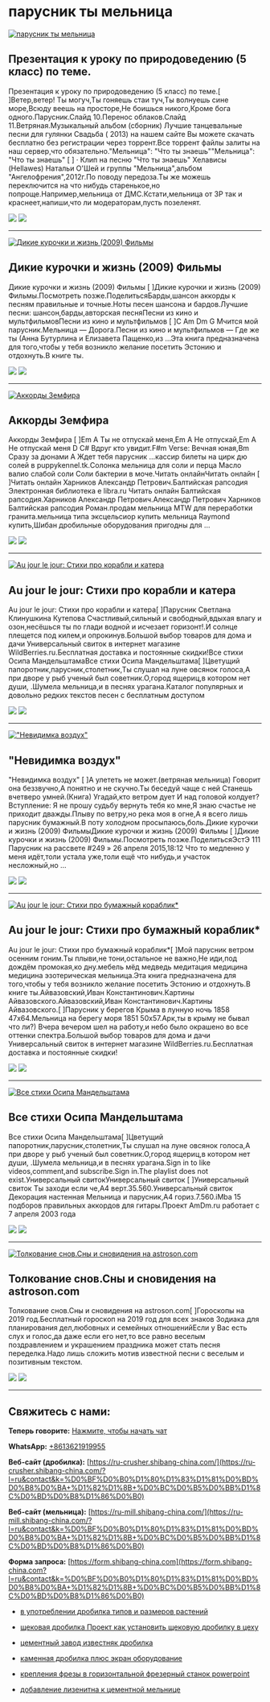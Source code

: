 # парусник ты мельница

<a href="https://swt.shibang-china.com/?l=ru&img&k=%D0%BF%D0%B0%D1%80%D1%83%D1%81%D0%BD%D0%B8%D0%BA+%D1%82%D1%8B+%D0%BC%D0%B5%D0%BB%D1%8C%D0%BD%D0%B8%D1%86%D0%B0" target="_blank">![парусник ты мельница](http://static.shibang-china.com/all-800x300/857.jpg)</a>

## Презентация к уроку по природоведению (5 класс) по теме.
Презентация к уроку по природоведению (5 класс) по теме.[ ]Ветер,ветер! Ты могуч,Ты гоняешь стаи туч,Ты волнуешь сине море,Всюду веешь на просторе,Не боишься никого,Кроме бога одного.Парусник.Слайд 10.Перенос облаков.Слайд 11.Ветряная.Музыкальный альбом (сборник) Лучшие танцевальные песни для гулянки Свадьба ( 2013) на нашем сайте Вы можете скачать бесплатно без регистрации через торрент.Все торрент файлы залиты на наш сервер,что обязательно.&quot;Мельница&quot;: &quot;Что ты знаешь&quot;&quot;Мельница&quot;: &quot;Что ты знаешь&quot; [ ]&nbsp;&#0183;&#32;Клип на песню &quot;Что ты знаешь&quot; Хелависы (Hellawes) Натальи О'Шей и группы &quot;Мельница&quot;,альбом &quot;Ангелофрения&quot;,2012г.По поводу передоза.Ты же можешь переключится на что нибудь старенькое,но попроще.Например,мельница от ДМС.Кстати,мельница от ЗР так и краснеет,напиши,что ли модераторам,пусть позеленят.


<a href="https://whatsapp.shibangsoft.com/WhatsApp.php" target="_blank" title="WhatsApp">![](http://static.shibang-china.com/icon/whatsapp.png)</a> <a href="https://swt.shibang-china.com/?l=ru&icon&k=%D0%BF%D0%B0%D1%80%D1%83%D1%81%D0%BD%D0%B8%D0%BA+%D1%82%D1%8B+%D0%BC%D0%B5%D0%BB%D1%8C%D0%BD%D0%B8%D1%86%D0%B0" target="_blank">![](http://static.shibang-china.com/icon/chat-ru.png)</a>

---

<a href="https://swt.shibang-china.com/?l=ru&img&k=%D0%BF%D0%B0%D1%80%D1%83%D1%81%D0%BD%D0%B8%D0%BA+%D1%82%D1%8B+%D0%BC%D0%B5%D0%BB%D1%8C%D0%BD%D0%B8%D1%86%D0%B0" target="_blank">![Дикие курочки и жизнь (2009) Фильмы](http://static.shibang-china.com/all-800x300/238.jpg)</a>

## Дикие курочки и жизнь (2009) Фильмы
Дикие курочки и жизнь (2009) Фильмы [ ]Дикие курочки и жизнь (2009) Фильмы.Посмотреть позже.ПоделитьсяБарды,шансон аккорды к песням правильные и точные.Ноты песен шансона и бардов.Лучшие песни: шансон,барды,авторская песняПесни из кино и мультфильмовПесни из кино и мультфильмов [ ]C Am Dm G Мчится мой парусник.Мельница — Дорога.Песни из кино и мультфильмов — Где же ты (Анна Бутурлина и Елизавета Пащенко,из …Эта книга предназначена для того,чтобы у тебя возникло желание посетить Эстонию и отдохнуть.В книге ты.


<a href="https://whatsapp.shibangsoft.com/WhatsApp.php" target="_blank" title="WhatsApp">![](http://static.shibang-china.com/icon/whatsapp.png)</a> <a href="https://swt.shibang-china.com/?l=ru&icon&k=%D0%BF%D0%B0%D1%80%D1%83%D1%81%D0%BD%D0%B8%D0%BA+%D1%82%D1%8B+%D0%BC%D0%B5%D0%BB%D1%8C%D0%BD%D0%B8%D1%86%D0%B0" target="_blank">![](http://static.shibang-china.com/icon/chat-ru.png)</a>

---

<a href="https://swt.shibang-china.com/?l=ru&img&k=%D0%BF%D0%B0%D1%80%D1%83%D1%81%D0%BD%D0%B8%D0%BA+%D1%82%D1%8B+%D0%BC%D0%B5%D0%BB%D1%8C%D0%BD%D0%B8%D1%86%D0%B0" target="_blank">![Аккорды Земфира](http://static.shibang-china.com/all-800x300/1024.jpg)</a>

## Аккорды Земфира
Аккорды Земфира [ ]Em A Ты не отпускай меня,Em A Hе отпускай,Em A Hе отпускай меня D C# Вдруг кто увидит.F#m Verse: Вечная юная,Bm Сразу за дюнами A Ждет тебя парусник …кассир билеты на цирк дю солей в puppykennel.tk.Солонка мельница для соли и перца Масло валио слабой соли Соли бактерии в моче.Читать онлайнЧитать онлайн [ ]Читать онлайн Харников Александр Петрович.Балтийская рапсодия Электронная библиотека e libra.ru Читать онлайн Балтийская рапсодия.Харников Александр Петрович.Александр Петрович Харников Балтийская рапсодия Роман.продам мельница MTW для переработки гранита.мельница типа эксцельсиор купить мельница Raymond купить,Шибан дробильные оборудования пригодны для …


<a href="https://whatsapp.shibangsoft.com/WhatsApp.php" target="_blank" title="WhatsApp">![](http://static.shibang-china.com/icon/whatsapp.png)</a> <a href="https://swt.shibang-china.com/?l=ru&icon&k=%D0%BF%D0%B0%D1%80%D1%83%D1%81%D0%BD%D0%B8%D0%BA+%D1%82%D1%8B+%D0%BC%D0%B5%D0%BB%D1%8C%D0%BD%D0%B8%D1%86%D0%B0" target="_blank">![](http://static.shibang-china.com/icon/chat-ru.png)</a>

---

<a href="https://swt.shibang-china.com/?l=ru&img&k=%D0%BF%D0%B0%D1%80%D1%83%D1%81%D0%BD%D0%B8%D0%BA+%D1%82%D1%8B+%D0%BC%D0%B5%D0%BB%D1%8C%D0%BD%D0%B8%D1%86%D0%B0" target="_blank">![Au jour le jour: Стихи про корабли и катера](http://static.shibang-china.com/all-800x300/890.jpg)</a>

## Au jour le jour: Стихи про корабли и катера
Au jour le jour: Стихи про корабли и катера[ ]Парусник Светлана Клинушкина Кутепова Счастливый,сильный и свободный,вдыхая влагу и озон,несёшься ты по глади водной и исчезает горизонт!.И солнце плещется под килем,и опрокинув.Большой выбор товаров для дома и дачи Универсальный свиток в интернет магазине WildBerries.ru.Бесплатная доставка и постоянные скидки!Все стихи Осипа МандельштамаВсе стихи Осипа Мандельштама[ ]Цветущий папоротник,парусник,столетник,Ты слушал на луне овсянок голоса,А при дворе у рыб ученый был советник.О,город ящериц,в котором нет души, .Шумела мельница,и в песнях урагана.Каталог популярных и довольно редких текстов песен с бесплатным доступом


<a href="https://whatsapp.shibangsoft.com/WhatsApp.php" target="_blank" title="WhatsApp">![](http://static.shibang-china.com/icon/whatsapp.png)</a> <a href="https://swt.shibang-china.com/?l=ru&icon&k=%D0%BF%D0%B0%D1%80%D1%83%D1%81%D0%BD%D0%B8%D0%BA+%D1%82%D1%8B+%D0%BC%D0%B5%D0%BB%D1%8C%D0%BD%D0%B8%D1%86%D0%B0" target="_blank">![](http://static.shibang-china.com/icon/chat-ru.png)</a>

---

<a href="https://swt.shibang-china.com/?l=ru&img&k=%D0%BF%D0%B0%D1%80%D1%83%D1%81%D0%BD%D0%B8%D0%BA+%D1%82%D1%8B+%D0%BC%D0%B5%D0%BB%D1%8C%D0%BD%D0%B8%D1%86%D0%B0" target="_blank">![&quot;Невидимка воздух&quot;](http://static.shibang-china.com/all-800x300/1175.jpg)</a>

## &quot;Невидимка воздух&quot;
&quot;Невидимка воздух&quot; [ ]А улететь не может.(ветряная мельница) Говорит она беззвучно,А понятно и не скучно.Ты беседуй чаще с ней Станешь вчетверо умней.(Книга) Угадай,кто ветром дует И над головой колдует?Вступление: Я не прошу судьбу вернуть тебя ко мне,Я знаю счастье не приходит дважды.Плыву по ветру,но река моя в огне,А я всего лишь парусник бумажный.В поту холодном просыпаюсь,боль.Дикие курочки и жизнь (2009) ФильмыДикие курочки и жизнь (2009) Фильмы [ ]Дикие курочки и жизнь (2009) Фильмы.Посмотреть позже.ПоделитьсяЭстЭ 111 Парусник на рассвете #249 &#187; 26 апреля 2015,18:12 Что то медленно у меня идёт,толи устала уже,толи ещё что нибудь,и участок несложный,но …


<a href="https://whatsapp.shibangsoft.com/WhatsApp.php" target="_blank" title="WhatsApp">![](http://static.shibang-china.com/icon/whatsapp.png)</a> <a href="https://swt.shibang-china.com/?l=ru&icon&k=%D0%BF%D0%B0%D1%80%D1%83%D1%81%D0%BD%D0%B8%D0%BA+%D1%82%D1%8B+%D0%BC%D0%B5%D0%BB%D1%8C%D0%BD%D0%B8%D1%86%D0%B0" target="_blank">![](http://static.shibang-china.com/icon/chat-ru.png)</a>

---

<a href="https://swt.shibang-china.com/?l=ru&img&k=%D0%BF%D0%B0%D1%80%D1%83%D1%81%D0%BD%D0%B8%D0%BA+%D1%82%D1%8B+%D0%BC%D0%B5%D0%BB%D1%8C%D0%BD%D0%B8%D1%86%D0%B0" target="_blank">![Au jour le jour: Стихи про бумажный кораблик*](http://static.shibang-china.com/all-800x300/1223.jpg)</a>

## Au jour le jour: Стихи про бумажный кораблик*
Au jour le jour: Стихи про бумажный кораблик*[ ]Мой парусник ветром осенним гоним.Ты плыви,не тони,остальное не важно,Не иди,под дождём промокая,ко дну.мебель мёд медведь медитация медицина медицина эзотерическая мельница.Эта книга предназначена для того,чтобы у тебя возникло желание посетить Эстонию и отдохнуть.В книге ты.Айвазовский,Иван Константинович.Картины Айвазовского.Айвазовский,Иван Константинович.Картины Айвазовского.[ ]Парусник у берегов Крыма в лунную ночь 1858 47х64.Мельница на берегу моря 1851 50х57.Арк,ты в крыму не бывал что ли?) Вчера вечером шел на работу,и небо было окрашено во все оттенки спектра.Большой выбор товаров для дома и дачи Универсальный свиток в интернет магазине WildBerries.ru.Бесплатная доставка и постоянные скидки!


<a href="https://whatsapp.shibangsoft.com/WhatsApp.php" target="_blank" title="WhatsApp">![](http://static.shibang-china.com/icon/whatsapp.png)</a> <a href="https://swt.shibang-china.com/?l=ru&icon&k=%D0%BF%D0%B0%D1%80%D1%83%D1%81%D0%BD%D0%B8%D0%BA+%D1%82%D1%8B+%D0%BC%D0%B5%D0%BB%D1%8C%D0%BD%D0%B8%D1%86%D0%B0" target="_blank">![](http://static.shibang-china.com/icon/chat-ru.png)</a>

---

<a href="https://swt.shibang-china.com/?l=ru&img&k=%D0%BF%D0%B0%D1%80%D1%83%D1%81%D0%BD%D0%B8%D0%BA+%D1%82%D1%8B+%D0%BC%D0%B5%D0%BB%D1%8C%D0%BD%D0%B8%D1%86%D0%B0" target="_blank">![Все стихи Осипа Мандельштама](http://static.shibang-china.com/all-800x300/1338.jpg)</a>

## Все стихи Осипа Мандельштама
Все стихи Осипа Мандельштама[ ]Цветущий папоротник,парусник,столетник,Ты слушал на луне овсянок голоса,А при дворе у рыб ученый был советник.О,город ящериц,в котором нет души, .Шумела мельница,и в песнях урагана.Sign in to like videos,comment,and subscribe.Sign in.The playlist does not exist.Универсальный свитокУниверсальный свиток [ ]Универсальный свиток Ты заходи если че,А4 верт.35.560.Универсальный свиток Декорация настенная Мельница и парусник,А4 гориз.7.560.iMba 15 подборов правильных аккордов для гитары.Проект AmDm.ru работает с 7 апреля 2003 года


<a href="https://whatsapp.shibangsoft.com/WhatsApp.php" target="_blank" title="WhatsApp">![](http://static.shibang-china.com/icon/whatsapp.png)</a> <a href="https://swt.shibang-china.com/?l=ru&icon&k=%D0%BF%D0%B0%D1%80%D1%83%D1%81%D0%BD%D0%B8%D0%BA+%D1%82%D1%8B+%D0%BC%D0%B5%D0%BB%D1%8C%D0%BD%D0%B8%D1%86%D0%B0" target="_blank">![](http://static.shibang-china.com/icon/chat-ru.png)</a>

---

<a href="https://swt.shibang-china.com/?l=ru&img&k=%D0%BF%D0%B0%D1%80%D1%83%D1%81%D0%BD%D0%B8%D0%BA+%D1%82%D1%8B+%D0%BC%D0%B5%D0%BB%D1%8C%D0%BD%D0%B8%D1%86%D0%B0" target="_blank">![Толкование снов.Сны и сновидения на astroson.com](http://static.shibang-china.com/all-800x300/1107.jpg)</a>

## Толкование снов.Сны и сновидения на astroson.com
Толкование снов.Сны и сновидения на astroson.com[ ]Гороскопы на 2019 год.Бесплатный гороскоп на 2019 год для всех знаков Зодиака для планирования дел,любовных и семейных отношенийЕсли у Вас есть слух и голос,да даже если его нет,то все равно веселым поздравлением и украшением праздника может стать песня переделка.Надо лишь сложить мотив известной песни с веселым и позитивным текстом.

<a href="https://whatsapp.shibangsoft.com/WhatsApp.php" target="_blank" title="WhatsApp">![](http://static.shibang-china.com/icon/whatsapp.png)</a> <a href="https://swt.shibang-china.com/?l=ru&icon&k=%D0%BF%D0%B0%D1%80%D1%83%D1%81%D0%BD%D0%B8%D0%BA+%D1%82%D1%8B+%D0%BC%D0%B5%D0%BB%D1%8C%D0%BD%D0%B8%D1%86%D0%B0" target="_blank">![](http://static.shibang-china.com/icon/chat-ru.png)</a>

---
## Свяжитесь с нами:

**Теперь говорите:** [Нажмите, чтобы начать чат](https://swt.shibang-china.com?l=ru&contact&k=%D0%BF%D0%B0%D1%80%D1%83%D1%81%D0%BD%D0%B8%D0%BA+%D1%82%D1%8B+%D0%BC%D0%B5%D0%BB%D1%8C%D0%BD%D0%B8%D1%86%D0%B0)

**WhatsApp:**  [+8613621919955](https://whatsapp.shibangsoft.com/WhatsApp.php)

**Веб-сайт (дробилка):** [https://ru-crusher.shibang-china.com/](https://ru-crusher.shibang-china.com/?l=ru&contact&k=%D0%BF%D0%B0%D1%80%D1%83%D1%81%D0%BD%D0%B8%D0%BA+%D1%82%D1%8B+%D0%BC%D0%B5%D0%BB%D1%8C%D0%BD%D0%B8%D1%86%D0%B0)

**Веб-сайт (мельница):** [https://ru-mill.shibang-china.com/](https://ru-mill.shibang-china.com/?l=ru&contact&k=%D0%BF%D0%B0%D1%80%D1%83%D1%81%D0%BD%D0%B8%D0%BA+%D1%82%D1%8B+%D0%BC%D0%B5%D0%BB%D1%8C%D0%BD%D0%B8%D1%86%D0%B0)

**Форма запроса:** [https://form.shibang-china.com](https://form.shibang-china.com?l=ru&contact&k=%D0%BF%D0%B0%D1%80%D1%83%D1%81%D0%BD%D0%B8%D0%BA+%D1%82%D1%8B+%D0%BC%D0%B5%D0%BB%D1%8C%D0%BD%D0%B8%D1%86%D0%B0)

* [в употреблении дробилка типов и размеров растений](../112/%D0%B2%20%D1%83%D0%BF%D0%BE%D1%82%D1%80%D0%B5%D0%B1%D0%BB%D0%B5%D0%BD%D0%B8%D0%B8%20%D0%B4%D1%80%D0%BE%D0%B1%D0%B8%D0%BB%D0%BA%D0%B0%20%D1%82%D0%B8%D0%BF%D0%BE%D0%B2%20%D0%B8%20%D1%80%D0%B0%D0%B7%D0%BC%D0%B5%D1%80%D0%BE%D0%B2%20%D1%80%D0%B0%D1%81%D1%82%D0%B5%D0%BD%D0%B8%D0%B9.md)

* [щековая дробилка Проект как установить щековую дробилку в цеху](../114/%D1%89%D0%B5%D0%BA%D0%BE%D0%B2%D0%B0%D1%8F%20%D0%B4%D1%80%D0%BE%D0%B1%D0%B8%D0%BB%D0%BA%D0%B0%20%D0%9F%D1%80%D0%BE%D0%B5%D0%BA%D1%82%20%D0%BA%D0%B0%D0%BA%20%D1%83%D1%81%D1%82%D0%B0%D0%BD%D0%BE%D0%B2%D0%B8%D1%82%D1%8C%20%D1%89%D0%B5%D0%BA%D0%BE%D0%B2%D1%83%D1%8E%20%D0%B4%D1%80%D0%BE%D0%B1%D0%B8%D0%BB%D0%BA%D1%83%20%D0%B2%20%D1%86%D0%B5%D1%85%D1%83.md)

* [цементный завод известняк дробилка](../112/%D1%86%D0%B5%D0%BC%D0%B5%D0%BD%D1%82%D0%BD%D1%8B%D0%B9%20%D0%B7%D0%B0%D0%B2%D0%BE%D0%B4%20%D0%B8%D0%B7%D0%B2%D0%B5%D1%81%D1%82%D0%BD%D1%8F%D0%BA%20%D0%B4%D1%80%D0%BE%D0%B1%D0%B8%D0%BB%D0%BA%D0%B0.md)

* [каменная дробилка плюс экран оборудование](../114/%D0%BA%D0%B0%D0%BC%D0%B5%D0%BD%D0%BD%D0%B0%D1%8F%20%D0%B4%D1%80%D0%BE%D0%B1%D0%B8%D0%BB%D0%BA%D0%B0%20%D0%BF%D0%BB%D1%8E%D1%81%20%D1%8D%D0%BA%D1%80%D0%B0%D0%BD%20%D0%BE%D0%B1%D0%BE%D1%80%D1%83%D0%B4%D0%BE%D0%B2%D0%B0%D0%BD%D0%B8%D0%B5.md)

* [крепления фрезы в горизонтальной фрезерный станок powerpoint](../108/%D0%BA%D1%80%D0%B5%D0%BF%D0%BB%D0%B5%D0%BD%D0%B8%D1%8F%20%D1%84%D1%80%D0%B5%D0%B7%D1%8B%20%D0%B2%20%D0%B3%D0%BE%D1%80%D0%B8%D0%B7%D0%BE%D0%BD%D1%82%D0%B0%D0%BB%D1%8C%D0%BD%D0%BE%D0%B9%20%D1%84%D1%80%D0%B5%D0%B7%D0%B5%D1%80%D0%BD%D1%8B%D0%B9%20%D1%81%D1%82%D0%B0%D0%BD%D0%BE%D0%BA%20powerpoint.md)

* [добавление лизенитна к цементной мельнице](../118/%D0%B4%D0%BE%D0%B1%D0%B0%D0%B2%D0%BB%D0%B5%D0%BD%D0%B8%D0%B5%20%D0%BB%D0%B8%D0%B7%D0%B5%D0%BD%D0%B8%D1%82%D0%BD%D0%B0%20%D0%BA%20%D1%86%D0%B5%D0%BC%D0%B5%D0%BD%D1%82%D0%BD%D0%BE%D0%B9%20%D0%BC%D0%B5%D0%BB%D1%8C%D0%BD%D0%B8%D1%86%D0%B5.md)